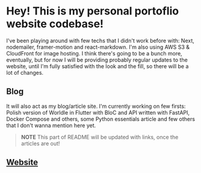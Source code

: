 # Hey! This is my personal portoflio website codebase!

I've been playing around with few techs that I didn't work before with: Next, nodemailer, framer-motion and react-markdown. I'm also using AWS S3 & CloudFront for image hosting. I think there's going to be a bunch more, eventually, but for now I will be providing probably regular updates to the website, until I'm fully satisfied with the look and the fill, so there will be a lot of changes.

## Blog

It will also act as my blog/article site. I'm currently working on few firsts: Polish version of Worldle in Flutter with BloC and API written with FastAPI, Docker Compose and others, some Python essentials article and few others that I don't wanna mention here yet.

> **NOTE** This part of README will be updated with links, once the articles are out!

## [Website](dawid-ciechowski-portfolio.vercel.app)

